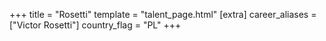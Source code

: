 +++
title = "Rosetti"
template = "talent_page.html"
[extra]
career_aliases = ["Victor Rosetti"]
country_flag = "PL"
+++
